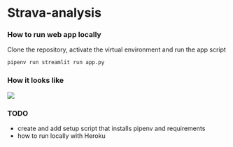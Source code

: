 # Strava-analysis

### How to run web app locally

Clone the repository, activate the virtual environment and run the app script
```bash
pipenv run streamlit run app.py
```

### How it looks like
![](docs/overview.gif)

### TODO
* create and add setup script that installs pipenv and requirements
* how to run locally with Heroku
